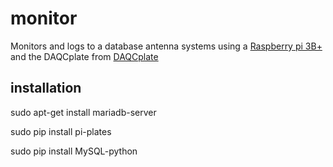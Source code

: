 # monitor
Monitors and logs to a database antenna systems using a [Raspberry pi 3B+](https://www.raspberrypi.org/products/raspberry-pi-3-model-b-plus/) and the DAQCplate from [DAQCplate](https://pi-plates.com/daqcr1/)

## installation
sudo apt-get install mariadb-server

sudo pip install pi-plates

sudo pip install MySQL-python
